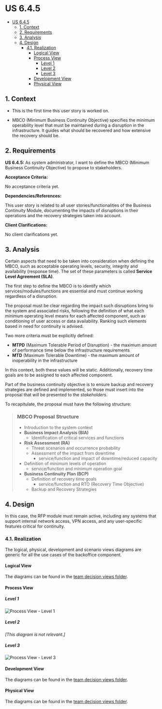# US 6.4.5

<!-- TOC -->
* [US 6.4.5](#us-645)
  * [1. Context](#1-context)
  * [2. Requirements](#2-requirements)
  * [3. Analysis](#3-analysis)
  * [4. Design](#4-design)
    * [4.1. Realization](#41-realization)
      * [Logical View](#logical-view)
      * [Process View](#process-view)
        * [Level 1](#level-1)
        * [Level 2](#level-2)
        * [Level 3](#level-3)
      * [Development View](#development-view)
      * [Physical View](#physical-view)
<!-- TOC -->


## 1. Context

* This is the first time this user story is worked on.


* MBCO (Minimum Business Continuity Objective) specifies the minimum operability level that must be maintained during a disruption in the infrastructure.
 It guides what should be recovered and how extensive the recovery should be.

## 2. Requirements

**US 6.4.5:** As system administrator, I want to define the MBCO (Minimum Business Continuity Objective) to propose to stakeholders.

**Acceptance Criteria:**

No acceptance criteria yet.

**Dependencies/References:**

This user story is related to all user stories/functionalities of the Business Continuity Module, documenting the impacts
of disruptions in their operations and the recovery strategies taken into account.

**Client Clarifications:**

No client clarifications yet.

## 3. Analysis

Certain aspects that need to be taken into consideration when defining the MBCO, such as acceptable operating levels, security,
integrity and availability (response time). The set of these parameters is called **Service Level Agreement (SLA)**.

The first step to define the MBCO is to identify which services/modules/functions are essential and must continue working
regardless of a disruption.

The proposal must be clear regarding the impact such disruptions bring to the system and associated risks, following the
definition of what each minimum operating level means for each affected component, such as conditioning of user access or
data availability. Ranking such elements based in need for continuity is advised.


Two more criteria must be explicitly defined:
* **MTPD** (Maximum Tolerable Period of Disruption) - the maximum amount of performance time below the infrastructure requirements
* **MTD** (Maximum Tolerable Downtime) - the maximum amount of inoperability in the infrastructure 

In this context, both these values will be static. Additionally, recovery time goals are to be assigned to each affected
component.

Part of the business continuity objective is to ensure backup and recovery strategies are defined and implemented, so those
must insert into the proposal that will be presented to the _stakeholders_.

To recapitulate, the proposal must have the following structure:

> ### MBCO Proposal Structure
>
> - Introduction to the system context
> - **Business Impact Analysis (BIA)**
>   - Identification of critical services and functions
> - **Risk Assessment (RA)**
>   - Threat scenarios and occurrence probability  
>   - Assessment of the impact from downtime
>     * service/function and impact of downtime/reduced capacity
> - Definition of minimum levels of operation
>   * service/function and minimum operation goal
> - **Business Continuity Plan (BCP)**
>   - Definition of recovery time goals
>     * service/function and RTO (Recovery Time Objective)
>   - Backup and Recovery Strategies




## 4. Design

In this case, the RFP module must remain active, including any systems that support internal network access, VPN access,
and any user-specific features critical for continuity.

### 4.1. Realization

The logical, physical, development and scenario views diagrams are generic for all the use cases of the backoffice component.

#### Logical View

The diagrams can be found in the [team decision views folder](../../team-decisions/views/general-views.md#1-logical-view).

#### Process View

##### Level 1

![Process View - Level 1]()

##### Level 2

_[This diagram is not relevant.]_

##### Level 3

![Process View - Level 3]()


#### Development View

The diagrams can be found in the [team decision views folder](../../team-decisions/views/general-views.md#3-development-view).

#### Physical View

The diagrams can be found in the [team decision views folder](../../team-decisions/views/general-views.md#4-physical-view).
